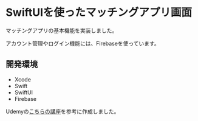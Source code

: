 # SwiftUIを使ったマッチングアプリ画面

マッチングアプリの基本機能を実装しました。

アカウント管理やログイン機能には、Firebaseを使っています。

## 開発環境
- Xcode
- Swift
- SwiftUI
- Firebase


Udemyの[こちらの講座](https://www.udemy.com/course/cardapp-swiftui-firebase/?couponCode=ST17MT91224A)を参考に作成しました。
